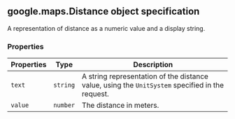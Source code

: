 <h2 id="Distance">
google.maps.Distance
object specification
</h2><p>A representation of distance as a numeric value and a display string.</p><h3>Properties</h3><table summary="interface Distance - Properties" width="100%">
<thead>
<tr><th>Properties</th>
<th>Type</th>
<th>Description</th>
</tr></thead>
<tbody>
<tr>
<td><code>text</code></td>
<td><code>string</code></td>
<td>A string representation of the distance value, using the <code>UnitSystem</code> specified in the request.</td>
</tr>
<tr>
<td><code>value</code></td>
<td><code>number</code></td>
<td>The distance in meters.</td>
</tr>
</tbody>
</table>